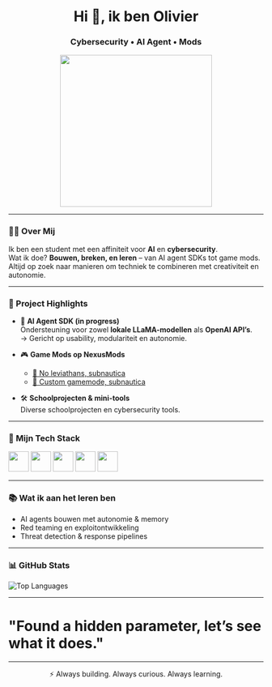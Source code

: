 <h1 align="center">Hi 👋, ik ben Olivier</h1>
<h3 align="center">Cybersecurity • AI Agent • Mods</h3>

<p align="center">
  <img src="https://raw.githubusercontent.com/Elanza-48/Elanza-48/41a4790484e268102dfdab2bcd0602d7dc0d9449/resources/img/dev.gif" width="300"/>
</p>

---

### 👨‍💻 Over Mij

Ik ben een student met een affiniteit voor **AI** en **cybersecurity**.  
Wat ik doe? **Bouwen, breken, en leren** – van AI agent SDKs tot game mods.  
Altijd op zoek naar manieren om techniek te combineren met creativiteit en autonomie.

---

### 🚀 Project Highlights

- 🧠 **AI Agent SDK (in progress)**  
  Ondersteuning voor zowel **lokale LLaMA-modellen** als **OpenAI API’s**.  
  → Gericht op usability, modulariteit en autonomie.

- 🎮 **Game Mods op NexusMods**  
    - [🔗 No leviathans, subnautica](https://www.nexusmods.com/subnautica/mods/1722)
    - [🔗 Custom gamemode, subnautica](https://www.nexusmods.com/subnautica/mods/1775)

- 🛠️ **Schoolprojecten & mini-tools**  
  Diverse schoolprojecten en cybersecurity tools.

---

### 🧰 Mijn Tech Stack

<p align="left">
  <img src="https://cdn.jsdelivr.net/gh/devicons/devicon/icons/python/python-original.svg" width="40" />
  <img src="https://cdn.jsdelivr.net/gh/devicons/devicon/icons/csharp/csharp-original.svg" width="40" />
  <img src="https://cdn.jsdelivr.net/gh/devicons/devicon/icons/c/c-original.svg" width="40" />
  <img src="https://cdn.jsdelivr.net/gh/devicons/devicon/icons/linux/linux-original.svg" width="40" />
  <img src="https://cdn.jsdelivr.net/gh/devicons/devicon/icons/django/django-plain.svg" width="40" />
  <!--
  <img src="https://cdn.jsdelivr.net/gh/devicons/devicon/icons/github/github-original.svg" width="40" />
    -->
</p>

---

### 📚 Wat ik aan het leren ben

- AI agents bouwen met autonomie & memory
- Red teaming en exploitontwikkeling
- Threat detection & response pipelines

---

### 📊 GitHub Stats

![Top Languages](https://github-readme-stats.vercel.app/api/top-langs/?username=DDE-64-bit&layout=compact&langs_count=10&theme=radical)

---

<!-- START_QUOTE -->
<h1>"Found a hidden parameter, let’s see what it does."</h1>
<!-- END_QUOTE -->

---

<p align="center">⚡ Always building. Always curious. Always learning.</p>

